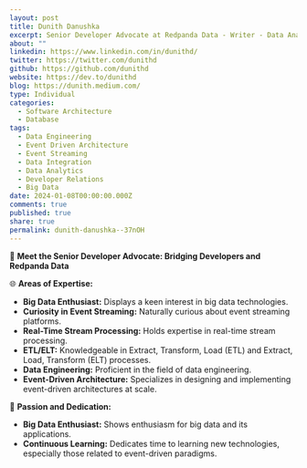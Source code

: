 ```yaml
---
layout: post
title: Dunith Danushka
excerpt: Senior Developer Advocate at Redpanda Data - Writer - Data Analytics Educator&newline;
about: ""
linkedin: https://www.linkedin.com/in/dunithd/
twitter: https://twitter.com/dunithd
github: https://github.com/dunithd
website: https://dev.to/dunithd
blog: https://dunith.medium.com/
type: Individual
categories:
  - Software Architecture
  - Database
tags:
  - Data Engineering
  - Event Driven Architecture
  - Event Streaming
  - Data Integration
  - Data Analytics
  - Developer Relations
  - Big Data
date: 2024-01-08T00:00:00.000Z
comments: true
published: true
share: true
permalink: dunith-danushka--37nOH
---
```

🚀 **Meet the Senior Developer Advocate: Bridging Developers and Redpanda Data**

🌐 **Areas of Expertise:**
- **Big Data Enthusiast:** Displays a keen interest in big data technologies.
- **Curiosity in Event Streaming:** Naturally curious about event streaming platforms.
- **Real-Time Stream Processing:** Holds expertise in real-time stream processing.
- **ETL/ELT:** Knowledgeable in Extract, Transform, Load (ETL) and Extract, Load, Transform (ELT) processes.
- **Data Engineering:** Proficient in the field of data engineering.
- **Event-Driven Architecture:** Specializes in designing and implementing event-driven architectures at scale.

🌟 **Passion and Dedication:**
- **Big Data Enthusiast:** Shows enthusiasm for big data and its applications.
- **Continuous Learning:** Dedicates time to learning new technologies, especially those related to event-driven paradigms.

